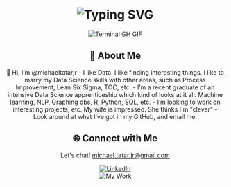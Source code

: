 <div align="center">
    <h1><img src="https://readme-typing-svg.herokuapp.com?font=Jetbrains+mono&size=40&duration=3000&color=33FF33&center=true&vCenter=true&width=435&lines=Heya!..+I'm+Mike;This+is..;..my+Github..;" alt="Typing SVG"/></h1>
    <p><img src="termina-gh.gif" alt="Terminal GH GIF" /></p>
</div>

<div align="center">
    <h2>🚀 About Me</h2>
<!--     <p><img src="termina-gh.gif" alt="Terminal GH GIF" /></p> -->
    <p>👋 Hi, I’m @michaeltatarjr
-  I like Data. I like finding interesting things.  I like to marry my Data Science skills with other areas, such as Process Improvement, Lean Six Sigma, TOC, etc. 
- I’m a recent graduate of an intensive Data Science apprenticeship which kind of looks at it all. Machine learning, NLP, Graphing dbs, R, Python, SQL, etc.  
- I’m looking to work on interesting projects, etc. My wife is impressed. She thinks I'm "clever"
- Look around at what I've got in my GitHub, and email me. </p>
</div>
<div style="text-align: center;">
  <h2 class="section-heading">🌐 Connect with Me</h2>
  <p>Let's chat! <a href="mailto:michael.tatar.jr@gmail.com">michael.tatar.jr@gmail.com</a></p>
  
  <div>
    <a href="https://www.linkedin.com/in/mike-tatar">
      <img src="https://img.shields.io/badge/mike-tatar-0077B5?style=for-the-badge&logo=linkedin&logoColor=white" alt="LinkedIn"/>
    </a>
  </div>

  <div>
    <a href="https://churchfathersproject-michaeltatarjr.streamlit.app">
      <img src="https://img.shields.io/badge/click%20here%20to%20see%20my%20work-8A2BE2?style=for-the-badge&logo=streamlit&logoColor=white" alt="My Work"/>
    </a>
  </div>
</div>

<!---
michaeltatarjr/michaeltatarjr is a ✨ special ✨ repository because its `README.md` (this file) appears on your GitHub profile.
You can click the Preview link to take a look at your changes.
--->
